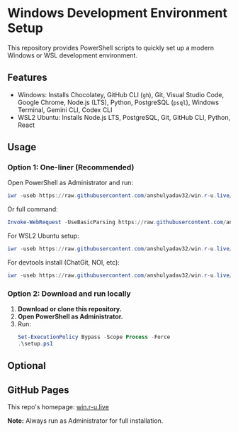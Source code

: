 # Windows Development Environment Setup

This repository provides PowerShell scripts to quickly set up a modern Windows or WSL development environment.

## Features
- Windows: Installs Chocolatey, GitHub CLI (`gh`), Git, Visual Studio Code, Google Chrome, Node.js (LTS), Python, PostgreSQL (`psql`), Windows Terminal, Gemini CLI, Codex CLI
- WSL2 Ubuntu: Installs Node.js LTS, PostgreSQL, Git, GitHub CLI, Python, React

## Usage

### Option 1: One-liner (Recommended)
Open PowerShell as Administrator and run:
```powershell
iwr -useb https://raw.githubusercontent.com/anshulyadav32/win.r-u.live/master/setup.ps1 | iex
```

Or full command:
```powershell
Invoke-WebRequest -UseBasicParsing https://raw.githubusercontent.com/anshulyadav32/win.r-u.live/master/setup.ps1 | Invoke-Expression
```

For WSL2 Ubuntu setup:
```powershell
iwr -useb https://raw.githubusercontent.com/anshulyadav32/win.r-u.live/master/wsl.ps1 | iex
```

For devtools install (ChatGit, NOI, etc):
```powershell
iwr -useb https://raw.githubusercontent.com/anshulyadav32/win.r-u.live/master/modules/devtools/install.ps1 | iex
```

### Option 2: Download and run locally
1. **Download or clone this repository.**
2. **Open PowerShell as Administrator.**
3. Run:
   ```powershell
   Set-ExecutionPolicy Bypass -Scope Process -Force
   .\setup.ps1
   ```

## Optional

## GitHub Pages
This repo's homepage: [win.r-u.live](https://win.r-u.live)


**Note:** Always run as Administrator for full installation.
